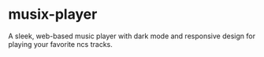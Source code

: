 # musix-player
A sleek, web-based music player with dark mode and responsive design for playing your favorite ncs tracks.
